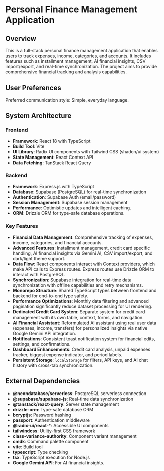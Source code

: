 # Personal Finance Management Application

## Overview
This is a full-stack personal finance management application that enables users to track expenses, income, categories, and accounts. It includes features such as installment management, AI financial insights, CSV import/export, and real-time synchronization. The project aims to provide comprehensive financial tracking and analysis capabilities.

## User Preferences
Preferred communication style: Simple, everyday language.

## System Architecture

### Frontend
- **Framework**: React 18 with TypeScript
- **Build Tool**: Vite
- **UI Library**: Radix UI components with Tailwind CSS (shadcn/ui system)
- **State Management**: React Context API
- **Data Fetching**: TanStack React Query

### Backend
- **Framework**: Express.js with TypeScript
- **Database**: Supabase (PostgreSQL) for real-time synchronization
- **Authentication**: Supabase Auth (email/password)
- **Session Management**: Supabase session management
- **Performance**: Optimistic updates and intelligent caching.
- **ORM**: Drizzle ORM for type-safe database operations.

### Key Features
- **Financial Data Management**: Comprehensive tracking of expenses, income, categories, and financial accounts.
- **Advanced Features**: Installment management, credit card specific handling, AI financial insights via Gemini AI, CSV import/export, and dark/light theme support.
- **Data Flow**: React components interact with Context providers, which make API calls to Express routes. Express routes use Drizzle ORM to interact with PostgreSQL.
- **Synchronization**: Supabase integration for real-time data synchronization with offline capabilities and retry mechanisms.
- **Monorepo Structure**: Shared TypeScript types between frontend and backend for end-to-end type safety.
- **Performance Optimizations**: Monthly data filtering and advanced pagination significantly reduce dataset processing for UI rendering.
- **Dedicated Credit Card System**: Separate system for credit card management with its own table, context, forms, and navigation.
- **AI Financial Assistant**: Reformulated AI assistant using real user data (expenses, income, transfers) for personalized insights via native Google Gemini API integration.
- **Notifications**: Consistent toast notification system for financial edits, settings, and confirmations.
- **Dashboard Enhancements**: Credit card analysis, unpaid expenses tracker, biggest expense indicator, and period labels.
- **Persistent Storage**: `localStorage` for filters, API keys, and AI chat history with cross-tab synchronization.

## External Dependencies

- **@neondatabase/serverless**: PostgreSQL serverless connection
- **@supabase/supabase-js**: Real-time data synchronization
- **@tanstack/react-query**: Server state management
- **drizzle-orm**: Type-safe database ORM
- **bcryptjs**: Password hashing
- **passport**: Authentication middleware
- **@radix-ui/react-***: Accessible UI components
- **tailwindcss**: Utility-first CSS framework
- **class-variance-authority**: Component variant management
- **cmdk**: Command palette component
- **vite**: Build tool
- **typescript**: Type checking
- **tsx**: TypeScript execution for Node.js
- **Google Gemini API**: For AI financial insights.